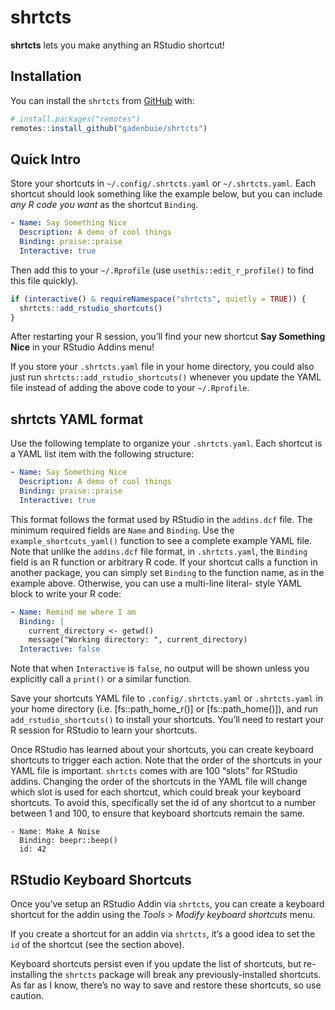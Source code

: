 
<!-- README.md is generated from README.Rmd. Please edit that file -->

# shrtcts

<!-- badges: start -->

<!-- badges: end -->

**shrtcts** lets you make anything an RStudio shortcut\!

## Installation

You can install the `shrtcts` from [GitHub](https://github.com/) with:

``` r
# install.packages("remotes")
remotes::install_github("gadenbuie/shrtcts")
```

## Quick Intro

Store your shortcuts in `~/.config/.shrtcts.yaml` or `~/.shrtcts.yaml`.
Each shortcut should look something like the example below, but you can
include *any R code you want* as the shortcut `Binding`.

``` yaml
- Name: Say Something Nice
  Description: A demo of cool things
  Binding: praise::praise
  Interactive: true
```

Then add this to your `~/.Rprofile` (use `usethis::edit_r_profile()` to
find this file quickly).

``` r
if (interactive() & requireNamespace("shrtcts", quietly = TRUE)) {
  shrtcts::add_rstudio_shortcuts()
}
```

After restarting your R session, you’ll find your new shortcut **Say
Something Nice** in your RStudio Addins menu\!

If you store your `.shrtcts.yaml` file in your home directory, you could
also just run `shrtcts::add_rstudio_shortcuts()` whenever you update the
YAML file instead of adding the above code to your `~/.Rprofile`.

## shrtcts YAML format

Use the following template to organize your `.shrtcts.yaml`. Each
shortcut is a YAML list item with the following structure:

``` yaml
- Name: Say Something Nice
  Description: A demo of cool things
  Binding: praise::praise
  Interactive: true
```

This format follows the format used by RStudio in the `addins.dcf` file.
The minimum required fields are `Name` and `Binding`. Use the
`example_shortcuts_yaml()` function to see a complete example YAML file.
Note that unlike the `addins.dcf` file format, in `.shrtcts.yaml`, the
`Binding` field is an R function or arbitrary R code. If your shortcut
calls a function in another package, you can simply set `Binding` to the
function name, as in the example above. Otherwise, you can use a
multi-line literal- style YAML block to write your R code:

``` yaml
- Name: Remind me where I am
  Binding: |
    current_directory <- getwd()
    message("Working directory: ", current_directory)
  Interactive: false
```

Note that when `Interactive` is `false`, no output will be shown unless
you explicitly call a `print()` or a similar function.

Save your shortcuts YAML file to `.config/.shrtcts.yaml` or
`.shrtcts.yaml` in your home directory (i.e. \[fs::path\_home\_r()\] or
\[fs::path\_home()\]), and run `add_rstudio_shortcuts()` to install your
shortcuts. You’ll need to restart your R session for RStudio to learn
your shortcuts.

Once RStudio has learned about your shortcuts, you can create keyboard
shortcuts to trigger each action. Note that the order of the shortcuts
in your YAML file is important. `shrtcts` comes with are 100 “slots” for
RStudio addins. Changing the order of the shortcuts in the YAML file
will change which slot is used for each shortcut, which could break your
keyboard shortcuts. To avoid this, specifically set the id of any
shortcut to a number between 1 and 100, to ensure that keyboard
shortcuts remain the same.

    - Name: Make A Noise
      Binding: beepr::beep()
      id: 42

## RStudio Keyboard Shortcuts

Once you’ve setup an RStudio Addin via `shrtcts`, you can create a
keyboard shortcut for the addin using the *Tools* \> *Modify keyboard
shortcuts* menu.

If you create a shortcut for an addin via `shrtcts`, it’s a good idea to
set the `id` of the shortcut (see the section above).

Keyboard shortcuts persist even if you update the list of shortcuts, but
re-installing the `shrtcts` package will break any previously-installed
shortcuts. As far as I know, there’s no way to save and restore these
shortcuts, so use caution.
